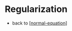 # Regularization


- back to [[normal-equation]]


[//begin]: # "Autogenerated link references for markdown compatibility"
[normal-equation]: normal-equation "Normal Equation"
[//end]: # "Autogenerated link references"